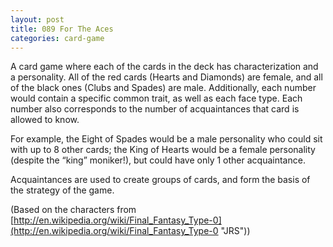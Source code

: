 ```yaml
---
layout: post
title: 089 For The Aces
categories: card-game
---
```

A card game where each of the cards in the deck has characterization and a personality.  All of the red cards (Hearts and Diamonds) are female, and all of the black ones (Clubs and Spades) are male.  Additionally, each number would contain a specific common trait, as well as each face type. Each number also corresponds to the number of acquaintances that card is allowed to know.

For example, the Eight of Spades would be a male personality who could sit with up to 8 other cards; the King of Hearts would be a female personality (despite the “king” moniker!), but could have only 1 other acquaintance.

Acquaintances are used to create groups of cards, and form the basis of the strategy of the game.

(Based on the characters from [http://en.wikipedia.org/wiki/Final_Fantasy_Type-0](http://en.wikipedia.org/wiki/Final_Fantasy_Type-0 "JRS"))

